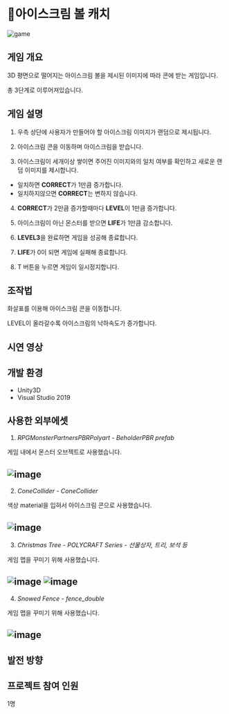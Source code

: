 # 🍦아이스크림 볼 캐치

![game](https://user-images.githubusercontent.com/77602511/105015967-72511a00-5a85-11eb-9155-23eb2b8b259f.png)

## 게임 개요
3D 평면으로 떨어지는 아이스크림 볼을 제시된 이미지에 따라 콘에 받는 게임입니다.

총 3단계로 이루어져있습니다.


## 게임 설명
1. 우측 상단에 사용자가 만들어야 할 아이스크림 이미지가 랜덤으로 제시됩니다.

2. 아이스크림 콘을 이동하며 아이스크림을 받습니다.

3. 아이스크림이 세개이상 쌓이면 주어진 이미지와의 일치 여부를 확인하고 새로운 랜덤 이미지를 제시합니다.
+ 일치하면 **CORRECT**가 1만큼 증가합니다.
+ 일치하지않으면 **CORRECT**는 변하지 않습니다.

4. **CORRECT**가 2만큼 증가할때마다 **LEVEL**이 1만큼 증가합니다.

5. 아이스크림이 아닌 몬스터를 받으면 **LIFE**가 1만큼 감소합니다.

6. **LEVEL3**을 완료하면 게임을 성공해 종료합니다.

7. **LIFE**가 0이 되면 게임에 실패해 종료합니다.

8. T 버튼을 누르면 게임이 일시정지합니다.

## 조작법
화살표를 이용해 아이스크림 콘을 이동합니다.

LEVEL이 올라갈수록 아이스크림의 낙하속도가 증가합니다.

## 시연 영상

## 개발 환경
+ Unity3D
+ Visual Studio 2019

## 사용한 외부에셋
1. _RPGMonsterPartnersPBRPolyart - BeholderPBR prefab_

게임 내에서 몬스터 오브젝트로 사용했습니다.

![image](https://user-images.githubusercontent.com/77602511/105014506-decb1980-5a83-11eb-8bd4-c2dceaba61d1.png)
---
2. _ConeCollider - ConeCollider_

색상 material을 입혀서 아이스크림 콘으로 사용했습니다.

![image](https://user-images.githubusercontent.com/77602511/105014646-05895000-5a84-11eb-9e5f-2a0eaa6a4ca0.png)
---
3. _Christmas Tree - POLYCRAFT Series - 선물상자, 트리, 보석 등_

게임 맵을 꾸미기 위해 사용했습니다.

![image](https://user-images.githubusercontent.com/77602511/105014688-120da880-5a84-11eb-8251-e1d16ed1d474.png)
![image](https://user-images.githubusercontent.com/77602511/105014702-15a12f80-5a84-11eb-956a-173550e8c4cf.png)
---
4. _Snowed Fence - fence_double_

게임 맵을 꾸미기 위해 사용했습니다.

![image](https://user-images.githubusercontent.com/77602511/105014728-1cc83d80-5a84-11eb-8009-d9d478e061bb.png)
---


## 발전 방향

## 프로젝트 참여 인원
1명
